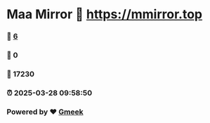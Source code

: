 # Maa Mirror :link: https://mmirror.top 
### :page_facing_up: [6](https://mmirror.top/tag.html) 
### :speech_balloon: 0 
### :hibiscus: 17230 
### :alarm_clock: 2025-03-28 09:58:50 
### Powered by :heart: [Gmeek](https://github.com/Meekdai/Gmeek)
